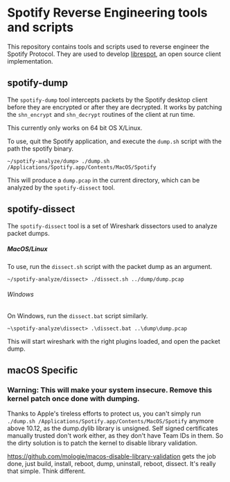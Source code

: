 # Spotify Reverse Engineering tools and scripts
This repository contains tools and scripts used to reverse engineer the Spotify Protocol.
They are used to develop [librespot](https://github.com/plietar/librespot), an open source client implementation.

## spotify-dump
The `spotify-dump` tool intercepts packets by the Spotify desktop client before they are encrypted or after they are decrypted.
It works by patching the `shn_encrypt` and `shn_decrypt` routines of the client at run time.

This currently only works on 64 bit OS X/Linux.

To use, quit the Spotify application, and execute the `dump.sh` script with the path the spotify binary.

```
~/spotify-analyze/dump> ./dump.sh /Applications/Spotify.app/Contents/MacOS/Spotify
```

This will produce a `dump.pcap` in the current directory, which can be analyzed by the `spotify-dissect` tool.

## spotify-dissect
The `spotify-dissect` tool is a set of Wireshark dissectors used to analyze packet dumps.

##### MacOS/Linux
To use, run the `dissect.sh` script with the packet dump as an argument.

```
~/spotify-analyze/dissect> ./dissect.sh ../dump/dump.pcap
```

###### Windows
On Windows, run the `dissect.bat` script similarly.

```
~\spotify-analyze\dissect> .\dissect.bat ..\dump\dump.pcap
```

This will start wireshark with the right plugins loaded, and open the packet dump.

## macOS Specific

### Warning: This will make your system insecure. Remove this kernel patch once done with dumping.

Thanks to Apple's tireless efforts to protect us, you can't simply run `./dump.sh /Applications/Spotify.app/Contents/MacOS/Spotify` anymore above 10.12, as the dump.dylib library is unsigned. Self signed certificates manually trusted don't work either, as they don't have Team IDs in them. So the dirty solution is to patch the kernel to disable library validation.

https://github.com/mologie/macos-disable-library-validation gets the job done, just build, install, reboot, dump, uninstall, reboot, dissect. It's really that simple. Think different.
